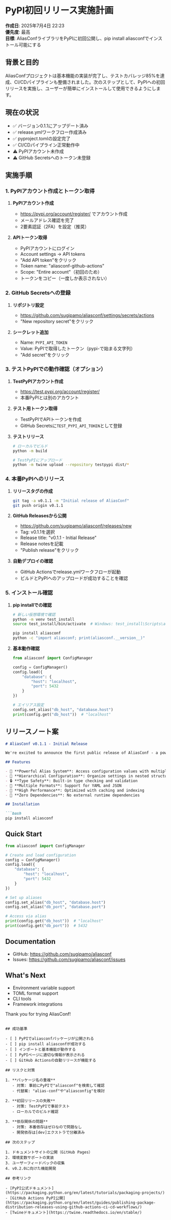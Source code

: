 # PyPI初回リリース実施計画

**作成日**: 2025年7月4日 22:23  
**優先度**: 最高  
**目標**: AliasConfライブラリをPyPIに初回公開し、pip install aliasconfでインストール可能にする

## 背景と目的

AliasConfプロジェクトは基本機能の実装が完了し、テストカバレッジ85%を達成、CI/CDパイプラインも整備されました。次のステップとして、PyPIへの初回リリースを実施し、ユーザーが簡単にインストールして使用できるようにします。

## 現在の状況

- ✅ バージョン0.1.1にアップデート済み
- ✅ release.ymlワークフロー作成済み
- ✅ pyproject.tomlの設定完了
- ✅ CI/CDパイプライン正常動作中
- ⚠️ PyPIアカウント未作成
- ⚠️ GitHub Secretsへのトークン未登録

## 実施手順

### 1. PyPIアカウント作成とトークン取得

1. **PyPIアカウント作成**
   - https://pypi.org/account/register/ でアカウント作成
   - メールアドレス確認を完了
   - 2要素認証（2FA）を設定（推奨）

2. **APIトークン取得**
   - PyPIアカウントにログイン
   - Account settings → API tokens
   - "Add API token"をクリック
   - Token name: "aliasconf-github-actions"
   - Scope: "Entire account"（初回のため）
   - トークンをコピー（一度しか表示されない）

### 2. GitHub Secretsへの登録

1. **リポジトリ設定**
   - https://github.com/sugipamo/aliasconf/settings/secrets/actions
   - "New repository secret"をクリック

2. **シークレット追加**
   - Name: `PYPI_API_TOKEN`
   - Value: PyPIで取得したトークン（pypi-で始まる文字列）
   - "Add secret"をクリック

### 3. テストPyPIでの動作確認（オプション）

1. **TestPyPIアカウント作成**
   - https://test.pypi.org/account/register/
   - 本番PyPIとは別のアカウント

2. **テスト用トークン取得**
   - TestPyPIでAPIトークンを作成
   - GitHub Secretsに`TEST_PYPI_API_TOKEN`として登録

3. **テストリリース**
   ```bash
   # ローカルでビルド
   python -m build
   
   # TestPyPIにアップロード
   python -m twine upload --repository testpypi dist/*
   ```

### 4. 本番PyPIへのリリース

1. **リリースタグの作成**
   ```bash
   git tag -a v0.1.1 -m "Initial release of AliasConf"
   git push origin v0.1.1
   ```

2. **GitHub Releasesから公開**
   - https://github.com/sugipamo/aliasconf/releases/new
   - Tag: v0.1.1を選択
   - Release title: "v0.1.1 - Initial Release"
   - Release notesを記載
   - "Publish release"をクリック

3. **自動デプロイの確認**
   - GitHub Actionsでrelease.ymlワークフローが起動
   - ビルドとPyPIへのアップロードが成功することを確認

### 5. インストール確認

1. **pip installでの確認**
   ```bash
   # 新しい仮想環境で確認
   python -m venv test_install
   source test_install/bin/activate  # Windows: test_install\Scripts\activate
   
   pip install aliasconf
   python -c "import aliasconf; print(aliasconf.__version__)"
   ```

2. **基本動作確認**
   ```python
   from aliasconf import ConfigManager
   
   config = ConfigManager()
   config.load({
       "database": {
           "host": "localhost",
           "port": 5432
       }
   })
   
   # エイリアス設定
   config.set_alias("db_host", "database.host")
   print(config.get("db_host"))  # "localhost"
   ```

## リリースノート案

```markdown
# AliasConf v0.1.1 - Initial Release

We're excited to announce the first public release of AliasConf - a powerful configuration management library with unique alias functionality for Python applications.

## Features

- 🔗 **Powerful Alias System**: Access configuration values with multiple names
- 🌳 **Hierarchical Configuration**: Organize settings in nested structures
- 🔒 **Type Safety**: Built-in type checking and validation
- 📝 **Multiple Formats**: Support for YAML and JSON
- 🚀 **High Performance**: Optimized with caching and indexing
- 🔧 **Zero Dependencies**: No external runtime dependencies

## Installation

```bash
pip install aliasconf
```

## Quick Start

```python
from aliasconf import ConfigManager

# Create and load configuration
config = ConfigManager()
config.load({
    "database": {
        "host": "localhost",
        "port": 5432
    }
})

# Set up aliases
config.set_alias("db_host", "database.host")
config.set_alias("db_port", "database.port")

# Access via alias
print(config.get("db_host"))  # "localhost"
print(config.get("db_port"))  # 5432
```

## Documentation

- GitHub: https://github.com/sugipamo/aliasconf
- Issues: https://github.com/sugipamo/aliasconf/issues

## What's Next

- Environment variable support
- TOML format support
- CLI tools
- Framework integrations

Thank you for trying AliasConf!
```

## 成功基準

- [ ] PyPIでaliasconfパッケージが公開される
- [ ] pip install aliasconfが成功する
- [ ] インポートと基本機能が動作する
- [ ] PyPIページに適切な情報が表示される
- [ ] GitHub Actionsの自動リリースが機能する

## リスクと対策

1. **パッケージ名の重複**
   - 対策: 事前にPyPIで"aliasconf"を検索して確認
   - 代替案: "alias-conf"や"aliasconfig"を検討

2. **初回リリースの失敗**
   - 対策: TestPyPIで事前テスト
   - ローカルでのビルド確認

3. **依存関係の問題**
   - 対策: 本番依存はゼロなので問題なし
   - 開発依存は[dev]エクストラで分離済み

## 次のステップ

1. ドキュメントサイトの公開（GitHub Pages）
2. 環境変数サポートの実装
3. ユーザーフィードバックの収集
4. v0.2.0に向けた機能開発

## 参考リンク

- [PyPI公式ドキュメント](https://packaging.python.org/en/latest/tutorials/packaging-projects/)
- [GitHub Actions PyPI公開](https://packaging.python.org/en/latest/guides/publishing-package-distribution-releases-using-github-actions-ci-cd-workflows/)
- [Twineドキュメント](https://twine.readthedocs.io/en/stable/)